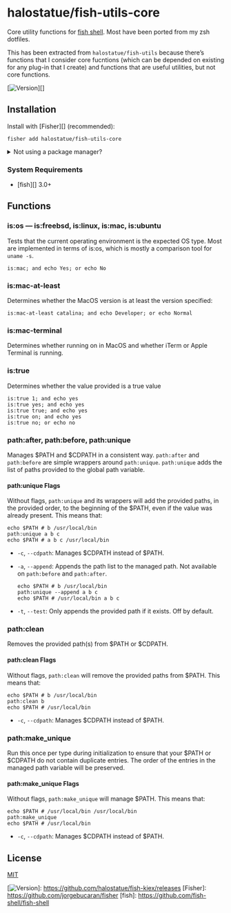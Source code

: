 # halostatue/fish-utils-core

Core utility functions for [fish shell][]. Most have been ported from my zsh
dotfiles.

This has been extracted from `halostatue/fish-utils` because there’s
functions that I consider core fucntions (which can be depended on existing
for any plug-in that I create) and functions that are useful utilities,
but not core functions.

[![Version][]][]

## Installation

Install with [Fisher][] (recommended):

```fish
fisher add halostatue/fish-utils-core
```

<details>
<summary>Not using a package manager?</summary>

---

Copy `functions/*.fish` to your fish configuration directory preserving the
directory structure.
</details>

### System Requirements

- [fish][] 3.0+

## Functions

### is:os — is:freebsd, is:linux, is:mac, is:ubuntu

Tests that the current operating environment is the expected OS type. Most
are implemented in terms of is:os, which is mostly a comparison tool for
`uname -s`.

```fish
is:mac; and echo Yes; or echo No
```

### is:mac-at-least

Determines whether the MacOS version is at least the version specified:

```fish
is:mac-at-least catalina; and echo Developer; or echo Normal
```

### is:mac-terminal

Determines whether running on in MacOS and whether iTerm or Apple Terminal is
running.

### is:true

Determines whether the value provided is a true value

```fish
is:true 1; and echo yes
is:true yes; and echo yes
is:true true; and echo yes
is:true on; and echo yes
is:true no; or echo no
```

### path:after, path:before, path:unique

Manages $PATH and $CDPATH in a consistent way. `path:after` and `path:before`
are simple wrappers around `path:unique`. `path:unique` adds the list of
paths provided to the global path variable.

#### path:unique Flags

Without flags, `path:unique` and its wrappers will add the provided paths, in
the provided order, to the beginning of the $PATH, even if the value was
already present. This means that:

```fish
echo $PATH # b /usr/local/bin
path:unique a b c
echo $PATH # a b c /usr/local/bin
```

- `-c`, `--cdpath`: Manages $CDPATH instead of $PATH.
- `-a`, `--append`: Appends the path list to the managed path. Not available
  on `path:before` and `path:after`.

    ```fish
    echo $PATH # b /usr/local/bin
    path:unique --append a b c
    echo $PATH # /usr/local/bin a b c
    ```

- `-t`, `--test`: Only appends the provided path if it exists. Off by default.

### path:clean

Removes the provided path(s) from $PATH or $CDPATH.

#### path:clean Flags

Without flags, `path:clean` will remove the provided paths from $PATH. This
means that:

```fish
echo $PATH # b /usr/local/bin
path:clean b
echo $PATH # /usr/local/bin
```

- `-c`, `--cdpath`: Manages $CDPATH instead of $PATH.

### path:make_unique

Run this once per type during initialization to ensure that your $PATH or
$CDPATH do not contain duplicate entries. The order of the entries in the
managed path variable will be preserved.

#### path:make_unique Flags

Without flags, `path:make_unique` will manage $PATH. This means that:

```fish
echo $PATH # /usr/local/bin /usr/local/bin
path:make_unique
echo $PATH # /usr/local/bin
```

- `-c`, `--cdpath`: Manages $CDPATH instead of $PATH.

## License

[MIT](LICENCE.md)

[fish shell]: https://fishshell.com "friendly interactive shell"
[Version]: https://img.shields.io/github/tag/halostatue/fish-kiex.svg?label=Version
[![Version][]]: https://github.com/halostatue/fish-kiex/releases
[Fisher]: https://github.com/jorgebucaran/fisher
[fish]: https://github.com/fish-shell/fish-shell
